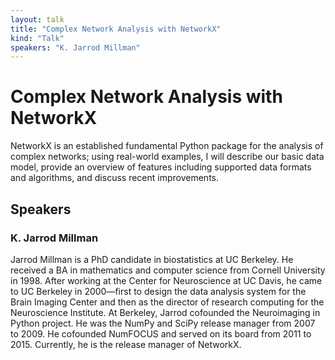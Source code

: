 ```yaml
---
layout: talk
title: "Complex Network Analysis with NetworkX"
kind: "Talk"
speakers: "K. Jarrod Millman"
---
```


# Complex Network Analysis with NetworkX

NetworkX is an established fundamental Python package for the analysis of complex networks; using real-world examples, I will describe our basic data model, provide an overview of features including supported data formats and algorithms, and discuss recent improvements.

## Speakers

### K. Jarrod Millman

Jarrod Millman is a PhD candidate in biostatistics at UC Berkeley. He received a BA in mathematics and computer science from Cornell University in 1998. After working at the Center for Neuroscience at UC Davis, he came to UC Berkeley in 2000—first to design the data analysis system for the Brain Imaging Center and then as the director of research computing for the Neuroscience Institute.  At Berkeley, Jarrod cofounded the Neuroimaging in Python project. He was the NumPy and SciPy release manager from 2007 to 2009. He cofounded NumFOCUS and served on its board from 2011 to 2015. Currently, he is the release manager of NetworkX.
